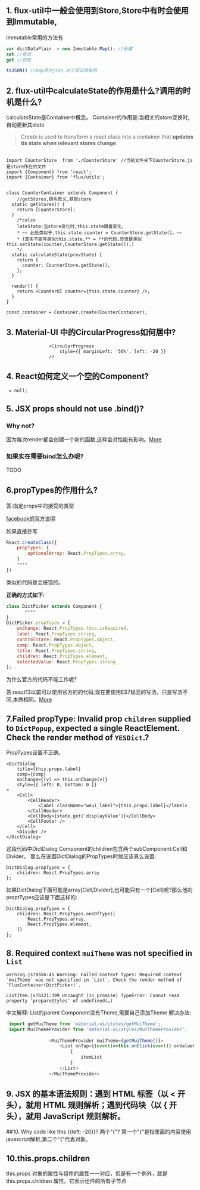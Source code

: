 ## 1. flux-util中一般会使用到Store,Store中有时会使用到Immutable,
immutable常用的方法有
```js
var dictDataPlain  = new Immutable.Map(); //新建
set //修改
get //获取

toJSON() //map转为json,对于调试很有用


```
## 2. flux-util中calculateState的作用是什么?调用的时机是什么?
calculateState是Container中概念。
Container的作用是:当相关的store变换时,自动更新其state

> Create is used to transform a react class into a container that **updates its state when relevant stores change**. 

```react

import CounterStore  from './CounterStore' //当前文件夹下CounterStore.js是store所在的文件
import {Component} from 'react';
import {Container} from 'flux/utils';


class CounterContainer extends Component {
    //getStores,顾名思义,获取store
  static getStores() {
    return [CounterStore];
  }
    /*calcu
    lateState:当store变化时,this.state跟着变化。
    * ~~ 此处类似于,this.state.counter = CounterStore.getState()。~~
    * (其实不能写类似this.state.** = **的代码,应该是类似this.setState(counter,CounterStore.getState());)
    */
  static calculateState(prevState) {
    return {
      counter: CounterStore.getState(),
    };
  }

  render() {
    return <CounterUI counter={this.state.counter} />;
  }
}

const container = Container.create(CounterContainer);

```
 ## 3. Material-UI 中的CircularProgress如何居中?
 ```react
                 <CircularProgress
                     style={{ marginLeft: '50%', left: -20 }}
                 />
 ```
 ## 4. React如何定义一个空的Component?
 ```react
  = null;
 ```
 ## 5. JSX props should not use .bind()?
 ### Why not?
 因为每次render都会创建一个新的函数,这样会对性能有影响。[More](https://github.com/yannickcr/eslint-plugin-react/blob/master/docs/rules/jsx-no-bind.md)
 ### 如果实在需要bind怎么办呢?
 TODO
 ## 6.propTypes的作用什么?
 答:指定props中的接受的类型
 
 [facebook的官方说明](https://facebook.github.io/react/docs/reusable-components.html)
 
如果直接抄写
 ```javascript  
 React.createClass({
     propTypes: {
         optionalArray: React.PropTypes.array,
     }
     ****
 })
 ```
 类似的代码是会报错的。
 
**正确的方式如下:**
 
 ```javascript
 class DictPicker extends Component {
        ****
 }
 DictPicker.propTypes = {
     onChange: React.PropTypes.func.isRequired,
     label: React.PropTypes.string,
     controlState: React.PropTypes.object,
     comp: React.PropTypes.object,
     title: React.PropTypes.string,
     children: React.PropTypes.element,
     selectedValue: React.PropTypes.string
 };
 ```
 为什么官方的代码不能工作呢?
 
 答:react13以前可以使用官方的的代码;现在要使用ES7规范的写法。只是写法不同,本质相同。[More](https://github.com/yannickcr/eslint-plugin-react/issues/203)
 ## 7.Failed propType: Invalid prop `children` supplied to `DictPopup`, expected a single ReactElement. Check the render method of `YESDict`.?
 PropTypes设置不正确。
 ```react
 <DictDialog
     title={this.props.label}
     comp={comp}
     onChange={(v) => this.onChange(v)}
     style={{ left: 0, bottom: 0 }}
 >
     <Cell>
         <CellHeader>
             <label className="weui_label">{this.props.label}</label>
         </CellHeader>
         <CellBody>{state.get('displayValue')}</CellBody>
         <CellFooter />
     </Cell>
     <Divider />
 </DictDialog>
 ```
 这段代码中DictDialog Component的children包含两个subComponent:Cell和Divider。
 那么在设置DictDialog的PropTypes时候应该真么设置:
  ```react   
  DictDialog.propTypes = {
      children: React.PropTypes.array
  };
  ```
  如果DictDialog下面可能是array[Cell,Divider],也可能只有一个[Cell]呢?那么他的proptTypes应该是下面这样的:
 ```react   
 DictDialog.propTypes = {
     children: React.PropTypes.oneOfType([
         React.PropTypes.array,
         React.PropTypes.element,
     ])
 };
 ```
## 8. Required context `muiTheme` was not specified in `List`

  ```error
  warning.js?8a56:45 Warning: Failed Context Types: Required context `muiTheme` was not specified in `List`. Check the render method of `FluxContainer(DictPicker)`.
  ```
  ```
  ListItem.js?b121:399 Uncaught (in promise) TypeError: Cannot read property 'prepareStyles' of undefined(…)
  ```
  中文解释: List的parent Component没有Theme,需要自己添加Theme
  解决办法:
  ```javascript  
   import getMuiTheme from 'material-ui/styles/getMuiTheme';
   import MuiThemeProvider from 'material-ui/styles/MuiThemeProvider';
   
                  <MuiThemeProvider muiTheme={getMuiTheme()}>
                      <List onTap={(event)=>this.onClick(event)} onValueChange={(v)=>this.onValueChange(v)} >
                          {
                              itemList
                          }
                      </List>
                  </MuiThemeProvider>
  ```
## 9. JSX 的基本语法规则：遇到 HTML 标签（以 < 开头），就用 HTML 规则解析；遇到代码块（以 { 开头），就用 JavaScript 规则解析。
##10. Why code like this {{left: -20}}? 两个"{"?
第一个"{"是指里面的内容使用javascript解析,第二个"{"代表对象。
## 10.this.props.children
this.props 对象的属性与组件的属性一一对应，但是有一个例外，就是 this.props.children 属性。它表示组件的所有子节点